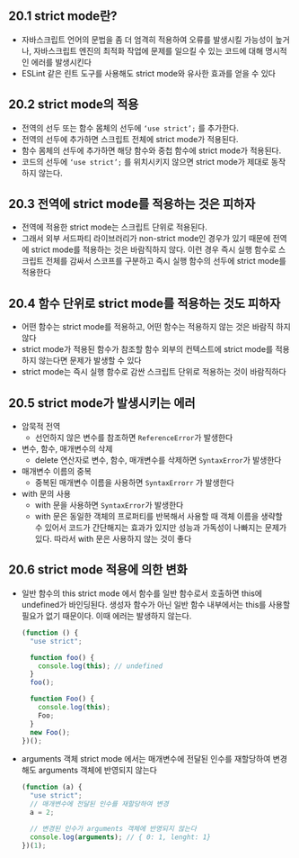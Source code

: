 ## 20.1 strict mode란?

- 자바스크립트 언어의 문법을 좀 더 엄격히 적용하여 오류를 발생시킬 가능성이 높거나, 자바스크립트 엔진의 최적화 작업에 문제를 일으킬 수 있는 코드에 대해 명시적인 에러를 발생시킨다
- ESLint 같은 린트 도구를 사용해도 strict mode와 유사한 효과를 얻을 수 있다

## 20.2 strict mode의 적용

- 전역의 선두 또는 함수 몸체의 선두에 `‘use strict’;` 를 추가한다.
- 전역의 선두에 추가하면 스크립트 전체에 strict mode가 적용된다.
- 함수 몸체의 선두에 추가하면 해당 함수와 중첩 함수에 strict mode가 적용된다.
- 코드의 선두에 `‘use strict’;` 를 위치시키지 않으면 strict mode가 제대로 동작하지 않는다.

## 20.3 전역에 strict mode를 적용하는 것은 피하자

- 전역에 적용한 strict mode는 스크립트 단위로 적용된다.
- 그래서 외부 서드파티 라이브러리가 non-strict mode인 경우가 있기 때문에 전역에 strict mode를 적용하는 것은 바람직하지 않다. 이런 경우 즉시 실행 함수로 스크립트 전체를 감싸서 스코프를 구분하고 즉시 실행 함수의 선두에 strict mode를 적용한다

## 20.4 함수 단위로 strict mode를 적용하는 것도 피하자

- 어떤 함수는 strict mode를 적용하고, 어떤 함수는 적용하지 않는 것은 바람직 하지 않다
- strict mode가 적용된 함수가 참조할 함수 외부의 컨텍스트에 strict mode를 적용하지 않는다면 문제가 발생할 수 있다
- strict mode는 즉시 실행 함수로 감싼 스크립트 단위로 적용하는 것이 바람직하다

## 20.5 strict mode가 발생시키는 에러

- 암묵적 전역
  - 선언하지 않은 변수를 참조하면 `ReferenceError`가 발생한다
- 변수, 함수, 매개변수의 삭제
  - delete 연산자로 변수, 함수, 매개변수를 삭제하면 `SyntaxError`가 발생한다
- 매개변수 이름의 중복
  - 중복된 매개변수 이름을 사용하면 `SyntaxErrorr` 가 발생한다
- with 문의 사용
  - with 문을 사용하면 `SyntaxError`가 발생한다
  - with 문은 동일한 객체의 프로퍼티를 반복해서 사용할 때 객체 이름을 생략할 수 있어서 코드가 간단해지는 효과가 있지만 성능과 가독성이 나빠지는 문제가 있다. 따라서 with 문은 사용하지 않는 것이 좋다

## 20.6 strict mode 적용에 의한 변화

- 일반 함수의 this
  strict mode 에서 함수를 일반 함수로서 호출하면 this에 undefined가 바인딩된다. 생성자 함수가 아닌 일반 함수 내부에서는 this를 사용할 필요가 없기 때문이다. 이때 에러는 발생하지 않는다.
  ```jsx
  (function () {
    "use strict";

    function foo() {
      console.log(this); // undefined
    }
    foo();

    function Foo() {
      console.log(this);
      Foo;
    }
    new Foo();
  })();
  ```
- arguments 객체
  strict mode 에서는 매개변수에 전달된 인수를 재할당하여 변경해도 arguments 객체에 반영되지 않는다
  ```jsx
  (function (a) {
    "use strict";
    // 매개변수에 전달된 인수를 재할당하여 변경
    a = 2;

    // 변경된 인수가 arguments 객체에 반영되지 않는다
    console.log(arguments); // { 0: 1, lenght: 1}
  })(1);
  ```

